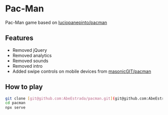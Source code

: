 # Pac-Man

Pac-Man game based on [luciopanepinto/pacman](https://github.com/luciopanepinto/pacman)

## Features

-   Removed jQuery
-   Removed analytics
-   Removed sounds
-   Removed intro
-   Added swipe controls on mobile devices from [masonicGIT/pacman](https://github.com/masonicGIT/pacman)


## How to play

```bash
git clone [git@github.com:AbeEstrada/pacman.git](git@github.com:AbeEstrada/pacman.git)
cd pacman
npx serve
```
